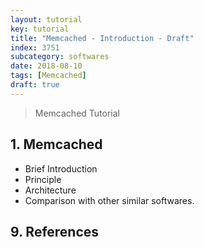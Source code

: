 ```yaml
---
layout: tutorial
key: tutorial
title: "Memcached - Introduction - Draft"
index: 3751
subcategory: softwares
date: 2018-08-10
tags: [Memcached]
draft: true
---
```


> Memcached Tutorial

## 1. Memcached
* Brief Introduction
* Principle
* Architecture
* Comparison with other similar softwares.


## 9. References

